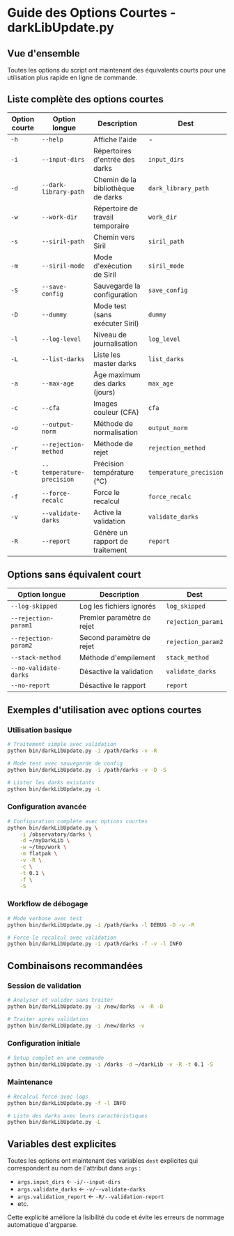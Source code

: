# Guide des Options Courtes - darkLibUpdate.py

## Vue d'ensemble

Toutes les options du script ont maintenant des équivalents courts pour une utilisation plus rapide en ligne de commande.

## Liste complète des options courtes

| Option courte | Option longue | Description | Dest |
|---------------|---------------|-------------|------|
| `-h` | `--help` | Affiche l'aide | - |
| `-i` | `--input-dirs` | Répertoires d'entrée des darks | `input_dirs` |
| `-d` | `--dark-library-path` | Chemin de la bibliothèque de darks | `dark_library_path` |
| `-w` | `--work-dir` | Répertoire de travail temporaire | `work_dir` |
| `-s` | `--siril-path` | Chemin vers Siril | `siril_path` |
| `-m` | `--siril-mode` | Mode d'exécution de Siril | `siril_mode` |
| `-S` | `--save-config` | Sauvegarde la configuration | `save_config` |
| `-D` | `--dummy` | Mode test (sans exécuter Siril) | `dummy` |
| `-l` | `--log-level` | Niveau de journalisation | `log_level` |
| `-L` | `--list-darks` | Liste les master darks | `list_darks` |
| `-a` | `--max-age` | Âge maximum des darks (jours) | `max_age` |
| `-c` | `--cfa` | Images couleur (CFA) | `cfa` |
| `-o` | `--output-norm` | Méthode de normalisation | `output_norm` |
| `-r` | `--rejection-method` | Méthode de rejet | `rejection_method` |
| `-t` | `--temperature-precision` | Précision température (°C) | `temperature_precision` |
| `-f` | `--force-recalc` | Force le recalcul | `force_recalc` |
| `-v` | `--validate-darks` | Active la validation | `validate_darks` |
| `-R` | `--report` | Génère un rapport de traitement | `report` |

## Options sans équivalent court

| Option longue | Description | Dest |
|---------------|-------------|------|
| `--log-skipped` | Log les fichiers ignorés | `log_skipped` |
| `--rejection-param1` | Premier paramètre de rejet | `rejection_param1` |
| `--rejection-param2` | Second paramètre de rejet | `rejection_param2` |
| `--stack-method` | Méthode d'empilement | `stack_method` |
| `--no-validate-darks` | Désactive la validation | `validate_darks` |
| `--no-report` | Désactive le rapport | `report` |

## Exemples d'utilisation avec options courtes

### Utilisation basique
```bash
# Traitement simple avec validation
python bin/darkLibUpdate.py -i /path/darks -v -R

# Mode test avec sauvegarde de config
python bin/darkLibUpdate.py -i /path/darks -v -D -S

# Lister les darks existants
python bin/darkLibUpdate.py -L
```

### Configuration avancée
```bash
# Configuration complète avec options courtes
python bin/darkLibUpdate.py \
    -i /observatory/darks \
    -d ~/myDarkLib \
    -w ~/tmp/work \
    -m flatpak \
    -v -R \
    -c \
    -t 0.1 \
    -f \
    -S
```

### Workflow de débogage
```bash
# Mode verbose avec test
python bin/darkLibUpdate.py -i /path/darks -l DEBUG -D -v -R

# Force le recalcul avec validation
python bin/darkLibUpdate.py -i /path/darks -f -v -l INFO
```

## Combinaisons recommandées

### Session de validation
```bash
# Analyser et valider sans traiter
python bin/darkLibUpdate.py -i /new/darks -v -R -D

# Traiter après validation
python bin/darkLibUpdate.py -i /new/darks -v
```

### Configuration initiale
```bash
# Setup complet en une commande
python bin/darkLibUpdate.py -i /darks -d ~/darkLib -v -R -t 0.1 -S
```

### Maintenance
```bash
# Recalcul forcé avec logs
python bin/darkLibUpdate.py -f -l INFO

# Liste des darks avec leurs caractéristiques
python bin/darkLibUpdate.py -L
```

## Variables dest explicites

Toutes les options ont maintenant des variables `dest` explicites qui correspondent au nom de l'attribut dans `args` :

- `args.input_dirs` ← `-i/--input-dirs`
- `args.validate_darks` ← `-v/--validate-darks`
- `args.validation_report` ← `-R/--validation-report`
- etc.

Cette explicité améliore la lisibilité du code et évite les erreurs de nommage automatique d'argparse.